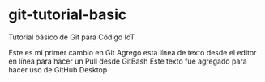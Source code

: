 # git-tutorial-basic
Tutorial básico de Git para Código IoT

Este es mi primer cambio en Git
Agrego esta línea de texto desde el editor en línea para hacer un Pull desde GitBash
Este texto fue agregado para hacer uso de GitHub Desktop
